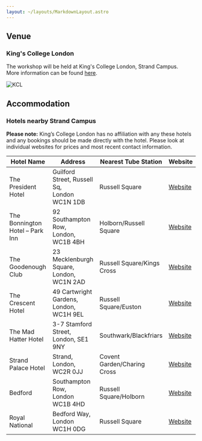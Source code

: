 ```yaml
---
layout: ~/layouts/MarkdownLayout.astro
---
```


## Venue

### King's College London

The workshop will be held at King's College London, Strand Campus.\
More information can be found <a href="https://www.kcl.ac.uk/visit/strand-campus" target="_blank">here</a>.

![KCL](~/assets/images/strand-bush-house.png)

## Accommodation

### Hotels nearby Strand Campus

**Please note:** King’s College London has no affiliation with any these hotels and any bookings should be made directly with the hotel. Please look at individual websites for prices and most recent contact information.

| Hotel Name                      | Address                                          | Nearest Tube Station        | Website                                                                          |
| ------------------------------- | ------------------------------------------------ | --------------------------- | -------------------------------------------------------------------------------- |
| The President Hotel             | Guilford Street, Russell Sq, <br>London WC1N 1DB | Russell Square              | [Website](https://www.imperialhotels.co.uk/hotels/president-hotel)               |
| The Bonnington Hotel – Park Inn | 92 Southampton Row, <br>London, WC1B 4BH         | Holborn/Russell Square      | [Website](https://www.londonhotelsite.com/hotel_london/Bonnington_Hotel.htm)     |
| The Goodenough Club             | 23 Mecklenburgh Square, <br>London, WC1N 2AD     | Russell Square/Kings Cross  | [Website](https://www.guestreservations.com/the-goodenough-hotel-london/booking) |
| The Crescent Hotel              | 49 Cartwright Gardens, <br>London, WC1H 9EL      | Russell Square/Euston       | [Website](https://crescent.hotels-of-london.com/en/)                             |
| The Mad Hatter Hotel            | 3-7 Stamford Street, <br>London, SE1 9NY         | Southwark/Blackfriars       | [Website](https://www.madhatterhotel.co.uk/)                                     |
| Strand Palace Hotel             | Strand, <br>London, WC2R 0JJ                     | Covent Garden/Charing Cross | [Website](https://www.strandpalacehotel.co.uk/)                                  |
| Bedford                         | Southampton Row, <br>London WC1B 4HD             | Russell Square/Holborn      | [Website](https://www.imperialhotels.co.uk/hotels/bedford-hotel)                 |
| Royal National                  | Bedford Way, <br>London WC1H 0DG                 | Russell Square              | [Website](https://www.imperialhotels.co.uk/hotels/royal-national-hotel)          |
